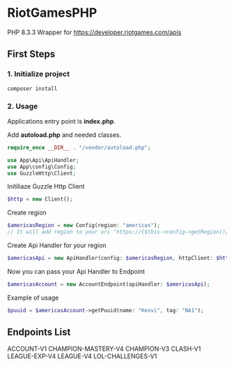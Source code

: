 # RiotGamesPHP

PHP 8.3.3 Wrapper for https://developer.riotgames.com/apis

## First Steps

### 1. Initialize project

```angular2html
composer install
```

### 2. Usage

Applications entry point is **index.php**.

Add **autoload.php** and needed classes.
```php
require_once __DIR__ . "/vendor/autoload.php";

use App\Api\ApiHandler;
use App\config\Config;
use GuzzleHttp\Client;
```
Initiliaze Guzzle Http Client
```php
$http = new Client();
```
Create region
```php
$americasRegion = new Config(region: "americas"); 
// It will add region to your uri "https://{$this->config->getRegion()}.api.riotgames.com/",
```
Create Api Handler for your region
```php
$americasApi = new ApiHandler(config: $americasRegion, httpClient: $http);
```
Now you can pass your Api Handler to Endpoint

```php
$americasAccount = new AccountEndpoint(apiHandler: $americasApi);
```
Example of usage
```php
$puuid = $americasAccount->getPuuid(name: "Kenvi", tag: "NA1");
```

## Endpoints List
ACCOUNT-V1
CHAMPION-MASTERY-V4
CHAMPION-V3
CLASH-V1
LEAGUE-EXP-V4
LEAGUE-V4
LOL-CHALLENGES-V1
